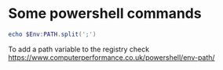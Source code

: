 # Some powershell commands

```PowerShell
echo $Env:PATH.split(';')
```


To add a path variable to the registry check https://www.computerperformance.co.uk/powershell/env-path/
